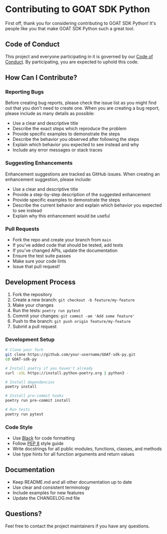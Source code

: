 # Contributing to GOAT SDK Python

First off, thank you for considering contributing to GOAT SDK Python! It's people like you that make GOAT SDK Python such a great tool.

## Code of Conduct

This project and everyone participating in it is governed by our [Code of Conduct](CODE_OF_CONDUCT.md). By participating, you are expected to uphold this code.

## How Can I Contribute?

### Reporting Bugs

Before creating bug reports, please check the issue list as you might find out that you don't need to create one. When you are creating a bug report, please include as many details as possible:

* Use a clear and descriptive title
* Describe the exact steps which reproduce the problem
* Provide specific examples to demonstrate the steps
* Describe the behavior you observed after following the steps
* Explain which behavior you expected to see instead and why
* Include any error messages or stack traces

### Suggesting Enhancements

Enhancement suggestions are tracked as GitHub issues. When creating an enhancement suggestion, please include:

* Use a clear and descriptive title
* Provide a step-by-step description of the suggested enhancement
* Provide specific examples to demonstrate the steps
* Describe the current behavior and explain which behavior you expected to see instead
* Explain why this enhancement would be useful

### Pull Requests

* Fork the repo and create your branch from `main`
* If you've added code that should be tested, add tests
* If you've changed APIs, update the documentation
* Ensure the test suite passes
* Make sure your code lints
* Issue that pull request!

## Development Process

1. Fork the repository
2. Create a new branch: `git checkout -b feature/my-feature`
3. Make your changes
4. Run the tests: `poetry run pytest`
5. Commit your changes: `git commit -am 'Add some feature'`
6. Push to the branch: `git push origin feature/my-feature`
7. Submit a pull request

### Development Setup

```bash
# Clone your fork
git clone https://github.com/your-username/GOAT-sdk-py.git
cd GOAT-sdk-py

# Install poetry if you haven't already
curl -sSL https://install.python-poetry.org | python3 -

# Install dependencies
poetry install

# Install pre-commit hooks
poetry run pre-commit install

# Run tests
poetry run pytest
```

### Code Style

* Use [Black](https://github.com/psf/black) for code formatting
* Follow [PEP 8](https://www.python.org/dev/peps/pep-0008/) style guide
* Write docstrings for all public modules, functions, classes, and methods
* Use type hints for all function arguments and return values

## Documentation

* Keep README.md and all other documentation up to date
* Use clear and consistent terminology
* Include examples for new features
* Update the CHANGELOG.md file

## Questions?

Feel free to contact the project maintainers if you have any questions. 